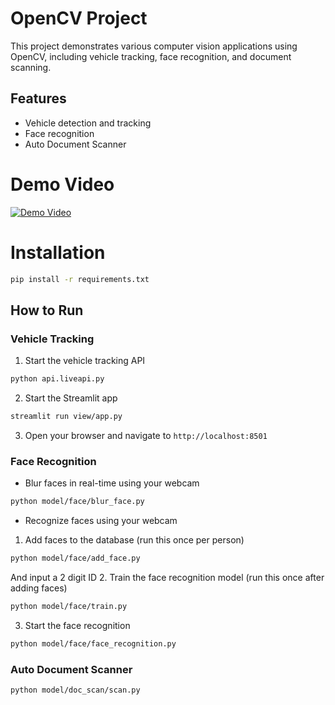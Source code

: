 # OpenCV Project
This project demonstrates various computer vision applications using OpenCV, including vehicle tracking, face recognition, and document scanning.

## Features
- Vehicle detection and tracking
- Face recognition
- Auto Document Scanner

# Demo Video
[![Demo Video](http://img.youtube.com/vi/FDyMfT0Kk-k/0.jpg)](http://www.youtube.com/watch?v=FDyMfT0Kk-k)


# Installation
```bash
pip install -r requirements.txt
```

## How to Run
### Vehicle Tracking
1. Start the vehicle tracking API
```bash
python api.liveapi.py
```
2. Start the Streamlit app
```bash
streamlit run view/app.py
```
3. Open your browser and navigate to `http://localhost:8501`
### Face Recognition
- Blur faces in real-time using your webcam
```bash
python model/face/blur_face.py
```
- Recognize faces using your webcam
1. Add faces to the database (run this once per person)
```bash
python model/face/add_face.py
```
And input a 2 digit ID
2. Train the face recognition model (run this once after adding faces)
```bash
python model/face/train.py
```
3. Start the face recognition
```bash
python model/face/face_recognition.py
```
### Auto Document Scanner
```bash
python model/doc_scan/scan.py
```

